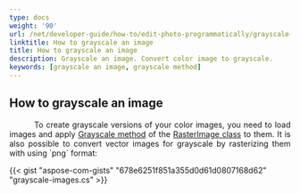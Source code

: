 ```yaml
---
type: docs
weight: '90'
url: /net/developer-guide/how-to/edit-photo-programmatically/grayscale-image
linktitle: How to grayscale an image
title: How to grayscale an image
description: Grayscale an image. Convert color image to grayscale.
keywords: [grayscale an image, grayscale method]
---
```


## How to grayscale an image

<p align='justify'>
&nbsp;&nbsp;&nbsp;&nbsp;&nbsp;&nbsp;&nbsp;&nbsp;
To create grayscale versions of your color images, you need to load images and apply <a href="https://reference.aspose.com/imaging/net/aspose.imaging/rasterimage/grayscale/">Grayscale method</a> of the <a href="https://reference.aspose.com/imaging/net/aspose.imaging/rasterimage/">RasterImage class</a> to them. It is also possible to convert vector images for grayscale by rasterizing them with using `png` format:
</p>

{{< gist "aspose-com-gists" "678e6251f851a355d0d61d0807168d62" "grayscale-images.cs" >}}

